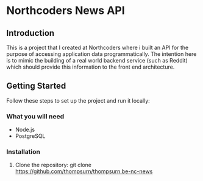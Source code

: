 # Northcoders News API

## Introduction
This is a project that I created at Northcoders where i built an API for the purpose of accessing application data programmatically. The intention here is to mimic the building of a real world backend service (such as Reddit) which should provide this information to the front end architecture.

## Getting Started
Follow these steps to set up the project and run it locally:

### What you will need
- Node.js
- PostgreSQL

### Installation
1. Clone the repository:
   git clone https://github.com/thompsurn/thompsurn.be-nc-news









